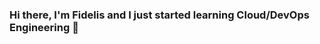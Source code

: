 ### Hi there, I'm Fidelis and I just started learning Cloud/DevOps Engineering 👋

<!--
**Fidelisesq/Fidelisesq** is a ✨ _special_ ✨ repository because its `README.md` (this file) appears on your GitHub profile.

Here are some ideas to get you started:

- 🔭 I’m currently working on different tools & technologies for Cloud/DevOps
- 🌱 I’m currently learning git/GitHub
- 👯 I’m looking to collaborate with people of similar interests
- 🤔 I’m looking for help with AWS/CICD projects
- 💬 Ask me about my journey so far
- 📫 How to reach me: coming soon
- 😄 Pronouns: He/Him
- ⚡ Fun fact: I love watching football
-->
